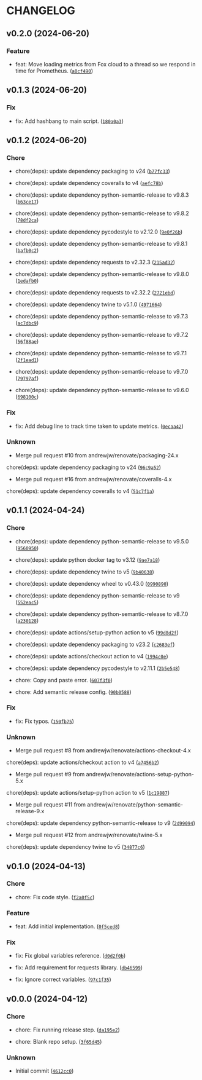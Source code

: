 # CHANGELOG

## v0.2.0 (2024-06-20)

### Feature

* feat: Move loading metrics from Fox cloud to a thread so we respond in time for Prometheus. ([`a0cf490`](https://github.com/andrewjw/foxessprom/commit/a0cf490c034ddcfb5b02d33d2a5018cba288d955))

## v0.1.3 (2024-06-20)

### Fix

* fix: Add hashbang to main script. ([`180a0a3`](https://github.com/andrewjw/foxessprom/commit/180a0a33aef84263240c6377fb562abb56c8202d))

## v0.1.2 (2024-06-20)

### Chore

* chore(deps): update dependency packaging to v24 ([`b77fc33`](https://github.com/andrewjw/foxessprom/commit/b77fc330205279c46a3ac251ea8b4036351d9b54))

* chore(deps): update dependency coveralls to v4 ([`aefc78b`](https://github.com/andrewjw/foxessprom/commit/aefc78b719345f5ba105d276c784e645d4c8b024))

* chore(deps): update dependency python-semantic-release to v9.8.3 ([`b63ce17`](https://github.com/andrewjw/foxessprom/commit/b63ce17b01b0fd6d30e2be3120742ef758ba625c))

* chore(deps): update dependency python-semantic-release to v9.8.2 ([`78df2ca`](https://github.com/andrewjw/foxessprom/commit/78df2ca27cc0f6c4bec292d523972067203e758f))

* chore(deps): update dependency pycodestyle to v2.12.0 ([`9e0f26b`](https://github.com/andrewjw/foxessprom/commit/9e0f26b7b5a46077752cccaca4eeaf197e85fbe5))

* chore(deps): update dependency python-semantic-release to v9.8.1 ([`bafb0c2`](https://github.com/andrewjw/foxessprom/commit/bafb0c26bf16852b94b507ca6035660260f288a4))

* chore(deps): update dependency requests to v2.32.3 ([`215ad32`](https://github.com/andrewjw/foxessprom/commit/215ad32b4fa7d9a0446e24b5347dd5f5ab9be6fd))

* chore(deps): update dependency python-semantic-release to v9.8.0 ([`1edafb0`](https://github.com/andrewjw/foxessprom/commit/1edafb04d6ae9b37a2bf1ceacbda6b8edfac5206))

* chore(deps): update dependency requests to v2.32.2 ([`2721ebd`](https://github.com/andrewjw/foxessprom/commit/2721ebd59d8d615937f9e457bdcb51ce6dd06b39))

* chore(deps): update dependency twine to v5.1.0 ([`4971664`](https://github.com/andrewjw/foxessprom/commit/49716646ae536ea6d618a72946efc315d8e89830))

* chore(deps): update dependency python-semantic-release to v9.7.3 ([`ac7dbc9`](https://github.com/andrewjw/foxessprom/commit/ac7dbc90ec4ba0e2c71aed731c58c71f9e0bda16))

* chore(deps): update dependency python-semantic-release to v9.7.2 ([`56f88ae`](https://github.com/andrewjw/foxessprom/commit/56f88aeefb0bbb961a1f81bd58c6cf3375ab0e73))

* chore(deps): update dependency python-semantic-release to v9.7.1 ([`2f1ead1`](https://github.com/andrewjw/foxessprom/commit/2f1ead1fbabf5a958a971bba5eb06f6bb627e0c4))

* chore(deps): update dependency python-semantic-release to v9.7.0 ([`79797af`](https://github.com/andrewjw/foxessprom/commit/79797afc72c6f3565435cc636ba5a9b21c22c02a))

* chore(deps): update dependency python-semantic-release to v9.6.0 ([`698100c`](https://github.com/andrewjw/foxessprom/commit/698100c680952f6058d6644f8caf2d14a012e8f9))

### Fix

* fix: Add debug line to track time taken to update metrics. ([`0ecaa42`](https://github.com/andrewjw/foxessprom/commit/0ecaa4240e84192cbd48ae17fa0f4aa30658c334))

### Unknown

* Merge pull request #10 from andrewjw/renovate/packaging-24.x

chore(deps): update dependency packaging to v24 ([`96c9a52`](https://github.com/andrewjw/foxessprom/commit/96c9a521459be850066c25b7dfb473466783e7db))

* Merge pull request #16 from andrewjw/renovate/coveralls-4.x

chore(deps): update dependency coveralls to v4 ([`51c7f1a`](https://github.com/andrewjw/foxessprom/commit/51c7f1a01538382657fdea5a98d66b108d3f8ac8))

## v0.1.1 (2024-04-24)

### Chore

* chore(deps): update dependency python-semantic-release to v9.5.0 ([`9560950`](https://github.com/andrewjw/foxessprom/commit/956095088282554c29c20e2348de5add393b29b3))

* chore(deps): update python docker tag to v3.12 ([`9ae7a18`](https://github.com/andrewjw/foxessprom/commit/9ae7a186e89c1102f6e41744f6c9b765ce0735de))

* chore(deps): update dependency twine to v5 ([`9b40638`](https://github.com/andrewjw/foxessprom/commit/9b40638946ce9a7ca9e10178ce03406ff65432c0))

* chore(deps): update dependency wheel to v0.43.0 ([`0990890`](https://github.com/andrewjw/foxessprom/commit/0990890a1a3c463423faf15d092b50f9148094df))

* chore(deps): update dependency python-semantic-release to v9 ([`552eac5`](https://github.com/andrewjw/foxessprom/commit/552eac5ea2db123eafaf75661b97e186cc6b99ef))

* chore(deps): update dependency python-semantic-release to v8.7.0 ([`a230128`](https://github.com/andrewjw/foxessprom/commit/a230128649c7850b53e27538d4f4378304884cf9))

* chore(deps): update actions/setup-python action to v5 ([`99d8d2f`](https://github.com/andrewjw/foxessprom/commit/99d8d2fb3d9e14d05c9af6f9b100f7928e28d431))

* chore(deps): update dependency packaging to v23.2 ([`c2683ef`](https://github.com/andrewjw/foxessprom/commit/c2683ef999d9c432977bb4978d6cb120d3aebba4))

* chore(deps): update actions/checkout action to v4 ([`1994c0e`](https://github.com/andrewjw/foxessprom/commit/1994c0ead0a529dcc935574865d4375d2a3c6483))

* chore(deps): update dependency pycodestyle to v2.11.1 ([`2b5e548`](https://github.com/andrewjw/foxessprom/commit/2b5e5486534a9f92ac984425aa2886f9a1d1e02a))

* chore: Copy and paste error. ([`607f3f0`](https://github.com/andrewjw/foxessprom/commit/607f3f0c1d8d73f5a96ccf6f083b62606ee06fb7))

* chore: Add semantic release config. ([`90b0588`](https://github.com/andrewjw/foxessprom/commit/90b0588fe2f004855dd2277d176f915bc8d0f48d))

### Fix

* fix: Fix typos. ([`150fb75`](https://github.com/andrewjw/foxessprom/commit/150fb752d49e4167c63abfbbecb6ed116af70832))

### Unknown

* Merge pull request #8 from andrewjw/renovate/actions-checkout-4.x

chore(deps): update actions/checkout action to v4 ([`a7456b2`](https://github.com/andrewjw/foxessprom/commit/a7456b255555a34db605696dacad80030969d77e))

* Merge pull request #9 from andrewjw/renovate/actions-setup-python-5.x

chore(deps): update actions/setup-python action to v5 ([`1c19887`](https://github.com/andrewjw/foxessprom/commit/1c19887f6c8387ffc70da6d8c55fdb90623d41db))

* Merge pull request #11 from andrewjw/renovate/python-semantic-release-9.x

chore(deps): update dependency python-semantic-release to v9 ([`2d99094`](https://github.com/andrewjw/foxessprom/commit/2d9909451fea4f7699692836a18cb4e47b9fe587))

* Merge pull request #12 from andrewjw/renovate/twine-5.x

chore(deps): update dependency twine to v5 ([`34877c6`](https://github.com/andrewjw/foxessprom/commit/34877c6a8ccbfb680b705f9e68dd6d069477d29a))

## v0.1.0 (2024-04-13)

### Chore

* chore: Fix code style. ([`f2a0f5c`](https://github.com/andrewjw/foxessprom/commit/f2a0f5c8bbc1b56dbb286e15596b16c057da4bf8))

### Feature

* feat: Add initial implementation. ([`0f5ced8`](https://github.com/andrewjw/foxessprom/commit/0f5ced8d4d011c9395af89b8979beee1fc9b97a6))

### Fix

* fix: Fix global variables reference. ([`d0d2f0b`](https://github.com/andrewjw/foxessprom/commit/d0d2f0bc8ae277b684facea6337a773461572eea))

* fix: Add requirement for requests library. ([`db46599`](https://github.com/andrewjw/foxessprom/commit/db465997aac1acfb7f0f077541b4c0b791b53d98))

* fix: Ignore correct variables. ([`97c1f35`](https://github.com/andrewjw/foxessprom/commit/97c1f35dcab40438802e8eea7cf51e65ae75f07d))

## v0.0.0 (2024-04-12)

### Chore

* chore: Fix running release step. ([`da195e2`](https://github.com/andrewjw/foxessprom/commit/da195e281fe9bde2bf93f3711c673edeecafe6ed))

* chore: Blank repo setup. ([`3f65d45`](https://github.com/andrewjw/foxessprom/commit/3f65d4505fe138d32491d3a61f3b582b7e685c24))

### Unknown

* Initial commit ([`4612cc0`](https://github.com/andrewjw/foxessprom/commit/4612cc0e2a82f814c4e4dbe73b678b965f2b4e80))

